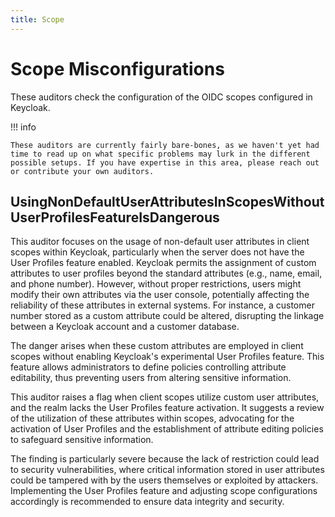 ```yaml
---
title: Scope
---
```


# Scope Misconfigurations
These auditors check the configuration of the OIDC scopes configured in Keycloak.

!!! info

    These auditors are currently fairly bare-bones, as we haven't yet had time to read up on what specific problems may lurk in the different possible setups. If you have expertise in this area, please reach out or contribute your own auditors.

## UsingNonDefaultUserAttributesInScopesWithoutUserProfilesFeatureIsDangerous

This auditor focuses on the usage of non-default user attributes in client scopes within Keycloak, particularly when the
server does not have the User Profiles feature enabled. Keycloak permits the assignment of custom attributes to user
profiles beyond the standard attributes (e.g., name, email, and phone number). However, without proper restrictions,
users might modify their own attributes via the user console, potentially affecting the reliability of these attributes
in external systems. For instance, a customer number stored as a custom attribute could be altered, disrupting the
linkage between a Keycloak account and a customer database.

The danger arises when these custom attributes are employed in client scopes without enabling Keycloak's experimental
User Profiles feature. This feature allows administrators to define policies controlling attribute editability, thus
preventing users from altering sensitive information.

This auditor raises a flag when client scopes utilize custom user attributes, and the realm lacks the User Profiles
feature activation. It suggests a review of the utilization of these attributes within scopes, advocating for the
activation of User Profiles and the establishment of attribute editing policies to safeguard sensitive information.

The finding is particularly severe because the lack of restriction could lead to security vulnerabilities, where
critical information stored in user attributes could be tampered with by the users themselves or exploited by attackers.
Implementing the User Profiles feature and adjusting scope configurations accordingly is recommended to ensure data
integrity and security.
